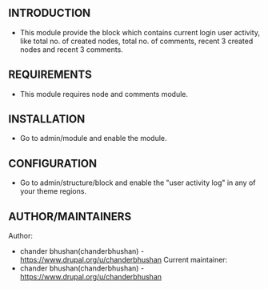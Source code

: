 INTRODUCTION
------------

 * This module provide the block which contains current login user activity,
   like total no. of created nodes, total no. of comments,
   recent 3 created nodes and recent 3 comments.

REQUIREMENTS
------------

 * This module requires node and comments module.

INSTALLATION
------------

 * Go to admin/module and enable the module.

CONFIGURATION
-------------
 * Go to admin/structure/block and
   enable the "user activity log" in any of your theme regions.

AUTHOR/MAINTAINERS
------------------
Author:
 * chander bhushan(chanderbhushan) - https://www.drupal.org/u/chanderbhushan
Current maintainer:
 * chander bhushan(chanderbhushan) - https://www.drupal.org/u/chanderbhushan
